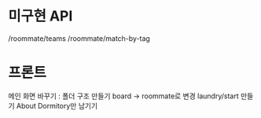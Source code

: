 # 미구현 API
/roommate/teams
/roommate/match-by-tag

# 프론트
메인 화면 바꾸기 :
  폴더 구조 만들기
  board -> roommate로 변경
  laundry/start 만들기
  About Dormitory만 남기기